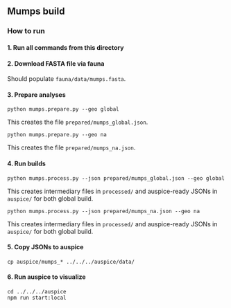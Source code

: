 ## Mumps build

### How to run

#### 1. Run all commands from this directory

#### 2. Download FASTA file via fauna

Should populate `fauna/data/mumps.fasta`.

#### 3. Prepare analyses
```
python mumps.prepare.py --geo global
```
This creates the file `prepared/mumps_global.json`.

```
python mumps.prepare.py --geo na
```
This creates the file `prepared/mumps_na.json`.

#### 4. Run builds
```
python mumps.process.py --json prepared/mumps_global.json --geo global
```
This creates intermediary files in `processed/` and auspice-ready JSONs in `auspice/` for both global build.

```
python mumps.process.py --json prepared/mumps_na.json --geo na
```
This creates intermediary files in `processed/` and auspice-ready JSONs in `auspice/` for both global build.

#### 5. Copy JSONs to auspice
```
cp auspice/mumps_* ../../../auspice/data/
```

#### 6. Run auspice to visualize
```
cd ../../../auspice
npm run start:local
```
